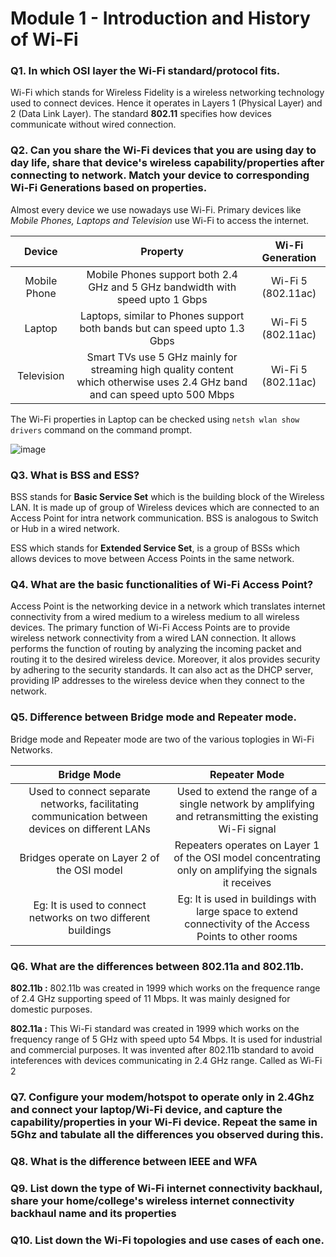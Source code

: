 # Module 1 - Introduction and History of Wi-Fi

### Q1. In which OSI layer the Wi-Fi standard/protocol fits.

Wi-Fi which stands for Wireless Fidelity is a wireless networking technology used to connect devices. Hence it operates in Layers 1 (Physical Layer) and 2 (Data Link Layer). The standard **802.11** specifies how devices communicate without wired connection.

### Q2. Can you share the Wi-Fi devices that you are using day to day life, share that device's wireless capability/properties after connecting to network. Match your device to corresponding Wi-Fi Generations based on properties.

Almost every device we use nowadays use Wi-Fi. Primary devices like _Mobile Phones, Laptops and Television_ use Wi-Fi to access the internet.

| Device | Property | Wi-Fi Generation |
| :---:  | :---:    | :---:            |
| Mobile Phone | Mobile Phones support both 2.4 GHz and 5 GHz bandwidth with speed upto 1 Gbps  | Wi-Fi 5 (802.11ac) |
| Laptop | Laptops, similar to Phones support both bands but can speed upto 1.3 Gbps | Wi-Fi 5 (802.11ac) |
| Television | Smart TVs use 5 GHz mainly for streaming high quality content which otherwise uses 2.4 GHz band and can speed upto 500 Mbps | Wi-Fi 5 (802.11ac) |

The Wi-Fi properties in Laptop can be checked using `netsh wlan show drivers` command on the command prompt.

![image](https://github.com/user-attachments/assets/1c5b67b9-d68c-450d-bcdc-4704d6592419)

### Q3. What is BSS and ESS?

BSS stands for **Basic Service Set** which is the building block of the Wireless LAN. It is made up of group of Wireless devices which are connected to an Access Point for intra network communication. BSS is analogous to Switch or Hub in a wired network.

ESS which stands for **Extended Service Set**, is a group of BSSs which allows devices to move between Access Points in the same network.

### Q4. What are the basic functionalities of Wi-Fi Access Point?

Access Point is the networking device in a network which translates internet connectivity from a wired medium to a wireless medium to all wireless devices. The primary function of Wi-Fi Access Points are to provide wireless network connectivity from a wired LAN connection. It allows performs the function of routing by analyzing the incoming packet and routing it to the desired wireless device. Moreover, it alos provides security by adhering to the security standards. It can also act as the DHCP server, providing IP addresses to the wireless device when they connect to the network.

### Q5. Difference between Bridge mode and Repeater mode.

Bridge mode and Repeater mode are two of the various toplogies in Wi-Fi Networks.

| **Bridge Mode** | **Repeater Mode** |
|      :---:      |      :---:        |
| Used to connect separate networks, facilitating communication between devices on different LANs | Used to extend the range of a single network by amplifying and retransmitting the existing Wi-Fi signal |
| Bridges operate on Layer 2 of the OSI model | Repeaters operates on Layer 1 of the OSI model concentrating only on amplifying the signals it receives |
| Eg: It is used to connect networks on two different buildings | Eg: It is used in buildings with large space to extend connectivity of the Access Points to other rooms |

### Q6. What are the differences between 802.11a and 802.11b.

**802.11b :** 802.11b was created in 1999 which works on the frequence range of 2.4 GHz supporting speed of 11 Mbps. It was mainly designed for domestic purposes.

**802.11a :** This Wi-Fi standard was created in 1999 which works on the frequency range of 5 GHz with speed upto 54 Mbps. It is used for industrial and commercial purposes. It was invented after 802.11b standard  to avoid inteferences with devices communicating in 2.4 GHz range. Called as Wi-Fi 2

### Q7. Configure your modem/hotspot to operate only in 2.4Ghz and connect your laptop/Wi-Fi device, and capture the capability/properties in your Wi-Fi device. Repeat the same in 5Ghz and tabulate all the differences you observed during this.

### Q8. What is the difference between IEEE and WFA
### Q9. List down the type of Wi-Fi internet connectivity backhaul, share your home/college's wireless internet connectivity backhaul name and its properties
### Q10. List down the Wi-Fi topologies and use cases of each one.
